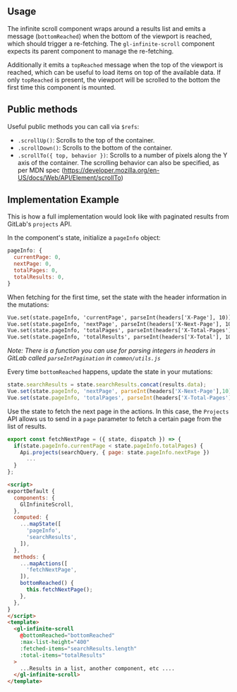 ## Usage

The infinite scroll component wraps around a results list and emits a message
(`bottomReached`) when the bottom of the viewport is reached, which should trigger
a re-fetching. The `gl-infinite-scroll` component expects its parent component to
manage the re-fetching.

Additionally it emits a `topReached` message when the top of the viewport is reached, which
can be useful to load items on top of the available data. If only `topReached` is present, the
viewport will be scrolled to the bottom the first time this component is mounted.

## Public methods

Useful public methods you can call via `$refs`:

- `.scrollUp()`: Scrolls to the top of the container.
- `.scrollDown()`: Scrolls to the bottom of the container.
- `.scrollTo({ top, behavior })`: Scrolls to a number of pixels
  along the Y axis of the container. The scrolling behavior can also be specified,
  as per MDN spec (<https://developer.mozilla.org/en-US/docs/Web/API/Element/scrollTo>)

## Implementation Example

This is how a full implementation would look like with paginated results from GitLab's
`projects` API.

In the component's state, initialize a `pageInfo` object:

```js
pageInfo: {
  currentPage: 0,
  nextPage: 0,
  totalPages: 0,
  totalResults: 0,
}
```

When fetching for the first time, set the state with the header
information in the mutations:

```html
Vue.set(state.pageInfo, 'currentPage', parseInt(headers['X-Page'], 10));
Vue.set(state.pageInfo, 'nextPage', parseInt(headers['X-Next-Page'], 10));
Vue.set(state.pageInfo, 'totalPages', parseInt(headers['X-Total-Pages'], 10));
Vue.set(state.pageInfo, 'totalResults', parseInt(headers['X-Total'], 10));
```

_Note: There is a function you can use for parsing integers in headers in
GitLab called `parseIntPagination` in `common/utils.js`_

Every time `bottomReached` happens, update the state in your mutations:

```js
state.searchResults = state.searchResults.concat(results.data);
Vue.set(state.pageInfo, 'nextPage', parseInt(headers['X-Next-Page'],10));
Vue.set(state.pageInfo, 'totalPages', parseInt(headers['X-Total-Pages'],10));
```

Use the state to fetch the next page in the actions. In this case, the `Projects`
API allows us to send in a `page` parameter to fetch a certain page from the
list of results.

```js
export const fetchNextPage = ({ state, dispatch }) => {
  if(state.pageInfo.currentPage < state.pageInfo.totalPages) {
    Api.projects(searchQuery, { page: state.pageInfo.nextPage })
      ...
  }
};
```

```html
<script>
exportDefault {
  components: {
    GlInfiniteScroll,
  },
  computed: {
    ...mapState([
      'pageInfo',
      'searchResults',
    ]),
  },
  methods: {
    ...mapActions([
      'fetchNextPage',
    ]),
    bottomReached() {
      this.fetchNextPage();
    },
  },
}
</script>
<template>
  <gl-infinite-scroll
    @bottomReached="bottomReached"
    :max-list-height="400"
    :fetched-items="searchResults.length"
    :total-items="totalResults"
  >
    ...Results in a list, another component, etc ....
  </gl-infinite-scroll>
</template>
```

